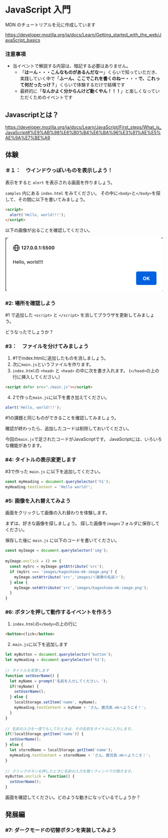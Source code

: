 # JavaScript 入門

MDN のチュートリアルを元に作成しています

https://developer.mozilla.org/ja/docs/Learn/Getting_started_with_the_web/JavaScript_basics

### 注意事項

- 当イベントで解説する内容は、暗記する必要はありません。
  - 「**はーん・・・こんなものがあるんだなー**」くらいで知っていただき、実践していく中で「**ふーん、ここでこれを書くのねー・・・で、これって何だったっけ？**」くらいで体験するだけで結構です
  - 最終的に「**なんかよく分からんけど動くやん！！！**」と楽しくなっていただくためのイベントです


## Javascriptとは？

https://developer.mozilla.org/ja/docs/Learn/JavaScript/First_steps/What_is_JavaScript#%E9%AB%98%E6%B0%B4%E6%BA%96%E3%81%AE%E5%AE%9A%E7%BE%A9


## 体験

### ＃１：　ウインドウっぽいものを表示しよう！

表示をすると `alert` を表示される画面を作りましょう。

`samples` 内にある `index.html` をみてください。
その中に`<body>`と`</body>`を探して、その間に以下を書いてみましょう。

```html
<script>
  alert('Hello, world!!!');
</script>
```

以下の画像が出ることを確認してください。

![img](./%231_image.png)

### #2: 場所を確認しよう

#1 で追加した `<script>` と `</script>` を消してブラウザを更新してみましょう。

どうなったでしょうか？

### #3：　ファイルを分けてみましょう

1. #1でindex.htmlに追加したものを消しましょう。
2. 次に`main.js`というファイルを作ります。
3. `index.html`の `<head>` と `<head>` の中に次を書き入れます。
  (`</head>`の上の行に挿入してください。)

  ```html
  <script defer src="./main.js"></script>
  ```
4. 2で作った`main.js`に以下を書き加えてください。

```js
alert('Hello, world!!!');
```

#1の課題と同じものができることを確認してみましょう。

確認が終わったら、追加したコードは削除しておいてください。

今回の`main.js`で足されたコードがJavaScriptです。
JavaScriptには、いろいろな機能があります。

### #4: タイトルの表示変更します

#3で作った `main.js` に以下を追加してください。

```js
const myHeading = document.querySelector('h1');
myHeading.textContent = 'Hello world!';
```

### #5: 画像を入れ替えてみよう

画面をクリックして画像の入れ替わりを体験します。

まずは、好きな画像を探しましょう。
探した画像を`images`フォルダに保存してください。

保存した後に `main.js` に以下のコードを書いてください。

```js
const myImage = document.querySelector('img');

myImage.onclick = () => {
  const mySrc = myImage.getAttribute('src');
  if (mySrc === 'images/kagoshima-mk-image.png') {
    myImage.setAttribute('src','images/＜画像の名前＞');
  } else {
    myImage.setAttribute('src','images/kagoshima-mk-image.png');
  }
}
```

### #6: ボタンを押して動作するイベントを作ろう

1. `index.html`の`</body>`の上の行に
  ```html
  <button>click</button>
  ```
2. `main.js`に以下を追加します
  ```js
  let myButton = document.querySelector('button');
  let myHeading = document.querySelector('h1');

  // タイトルを変更します
  function setUserName() {
    let myName = prompt('名前を入力してください。');
    if(!myName) {
      setUserName();
    } else {
      localStorage.setItem('name', myName);
      myHeading.textContent = myName + 'さん、鹿児島.mkへようこそ！';
    }
  }

  // 名前の入力を一度でもしてたときは、その名前をタイトルに入力します。
  if(!localStorage.getItem('name')) {
    setUserName();
  } else {
    let storedName = localStorage.getItem('name');
    myHeading.textContent = storedName + 'さん、鹿児島.mkへようこそ！';
  }

  // クリックボタンを押したときに名前の入力を聞くウィンドウが開きます。
  myButton.onclick = function() {
    setUserName();
  }
  ```

画面を確認してください。どのような動きになっているでしょうか？

## 発展編

### #7: ダークモードの切替ボタンを実装してみよう
